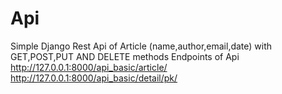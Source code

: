 # Api
Simple Django Rest  Api of Article (name,author,email,date) with GET,POST,PUT AND DELETE methods
Endpoints of Api
http://127.0.0.1:8000/api_basic/article/
http://127.0.0.1:8000/api_basic/detail/pk/
